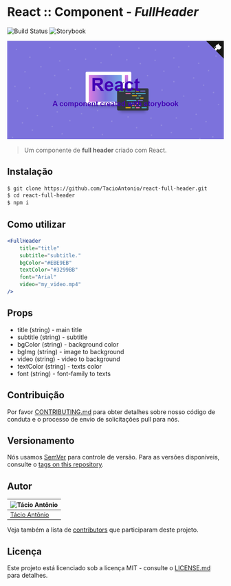 # React :: Component - *FullHeader*

![Build Status](https://travis-ci.org/lyef/lyef-react-component.svg) ![Storybook](https://cdn.jsdelivr.net/gh/storybookjs/brand@master/badge/badge-storybook.svg)

![FullHeader](./images/fullheader.png)
> Um componente de **full header** criado com React.

## Instalação
```sh
$ git clone https://github.com/TacioAntonio/react-full-header.git
$ cd react-full-header
$ npm i
```

## Como utilizar
```jsx
<FullHeader
    title="title"
    subtitle="subtitle."
    bgColor="#EBE9EB"
    textColor="#3299BB"
    font="Arial"
    video="my_video.mp4"
/>
```

## Props
* title (string) - main title
* subtitle (string) - subtitle
* bgColor (string) - background color
* bgImg (string) - image to background
* video (string) - video to background
* textColor (string) - texts color
* font (string) - font-family to texts

## Contribuição

Por favor [CONTRIBUTING.md](https://github.com/TacioAntonio/react-full-header/blob/master/CONTRIBUTING.md) para obter detalhes sobre nosso código de conduta e o processo de envio de solicitações pull para nós.

## Versionamento

Nós usamos [SemVer](http://semver.org/) para controle de versão. Para as versões disponíveis, consulte o [tags on this repository](https://github.com/TacioAntonio/react-full-header/tags).

## Autor

| ![Tácio Antônio](https://avatars2.githubusercontent.com/u/44682965?s=150&=4)
| -
| [Tácio Antônio](https://github.com/TacioAntonio/)

Veja também a lista de [contributors](https://github.com/TacioAntonio/react-full-header/graphs/contributors) que participaram deste projeto.

## Licença

Este projeto está licenciado sob a licença MIT - consulte o [LICENSE.md](https://github.com/TacioAntonio/react-full-header/blob/master/LICENSE.md) para detalhes.
